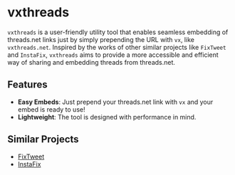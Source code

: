 # vxthreads

`vxthreads` is a user-friendly utility tool that enables seamless embedding of threads.net links just by simply prepending the URL with `vx`, like `vxthreads.net`. Inspired by the works of other similar projects like `FixTweet` and `InstaFix`, `vxthreads` aims to provide a more accessible and efficient way of sharing and embedding threads from threads.net.

## Features

- **Easy Embeds**: Just prepend your threads.net link with `vx` and your embed is ready to use!
- **Lightweight**: The tool is designed with performance in mind.

## Similar Projects

- [FixTweet](https://github.com/FixTweet/FixTweet)
- [InstaFix](https://github.com/Wikidepia/InstaFix)